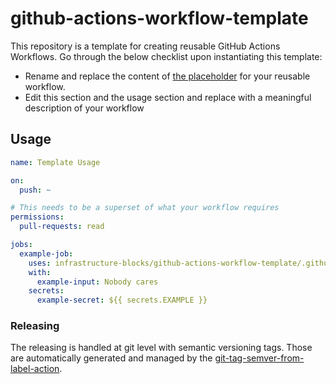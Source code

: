 # github-actions-workflow-template

This repository is a template for creating reusable GitHub Actions Workflows. Go through the below checklist
upon instantiating this template:
- Rename and replace the content of [the placeholder](.github/workflows/trigger-update-from-template.yml) for your reusable workflow.
- Edit this section and the usage section and replace with a meaningful description of your workflow

## Usage

```yaml
name: Template Usage

on:
  push: ~

# This needs to be a superset of what your workflow requires
permissions:
  pull-requests: read

jobs:
  example-job:
    uses: infrastructure-blocks/github-actions-workflow-template/.github/workflows/reusable-workflow.yml@v1
    with:
      example-input: Nobody cares
    secrets:
      example-secret: ${{ secrets.EXAMPLE }}
```

### Releasing

The releasing is handled at git level with semantic versioning tags. Those are automatically generated and managed
by the [git-tag-semver-from-label-action](https://github.com/infrastructure-blocks/git-tag-semver-from-label-action).
